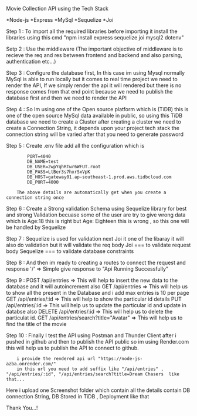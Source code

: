 Movie Collection API using the Tech Stack

*Node-js
*Express
*MySql
*Sequelize
*Joi

Step 1 : To import all the required libraries before importing it install the libraries using this cmd "npm install express sequelize joi mysql2 dotenv"

Setp 2 : Use the middleware (The important objective of middleware is to recieve the req and res between frontend and backend and also parsing, authentication etc...)

Step 3 : Configure the database first, In this case im using Mysql normally MySql is able to run locally but it comes to real time project we need to render the API, If we
         simply render the api it will rendered but there is no response comes from that end point because we need to publish the database first and then we need to render the API

Step 4 : So Im using one of the Open source platform which is (TiDB) this is one of the open source MySql data available in public, so using this TiDB database we need to create a
        Cluster after creating a cluster we need to create a Connection String, it depends upon your project tech stack the connection string will be varied after that you need to
        generate password

Step 5 : Create .env file add all the configuration which is 

            PORT=4040
            DB_NAME=test
            DB_USER=2wpYqhRTwr6WFUT.root
            DB_PASS=LtBer3s7hxrSxVpK
            DB_HOST=gateway01.ap-southeast-1.prod.aws.tidbcloud.com
            DB_PORT=4000
        
        The above details are automatically get when you create a connection string once

Step 6 : Create a Strong validation Schema using Sequelize library for best and strong Validation becuase some of the user are try to give wrong data which is Age:18 this is right but 
            Age: Eighteen this is wrong , so this one will be handled by Sequelize

Step 7 : Sequelize is used for validation next Joi it one of the libaray it will also do validation but it will validate the req body
        Joi === to validate request body
        Sequelize === to validate database constraints

Step 8 : And then im ready to creating a routes to connect the request and response '/' => Simple give response to "Api Running Successfully"

Step 9 : POST /api/entries  =>  This will help to insert the new data to the database and it will autoincrement also
         GET /api/entries  =>  This will help us to show all the present in the Database and i add max entries is 10 per page 
         GET /api/entries/:id => This will help to show the particular id details
         PUT /api/entries/:id => This will help us to update the particular id and update in databse also
         DELETE /api/entries/:id => This will help us to delete the particulat id.
         GET /api/entries/search?title="Avatar"  => This will help us to find the title of the movie

Step 10 : Finally I test the API using Postman and Thunder Client after i pushed in github and then to publish the API public so im using Render.com 
        this will help us to publish the API to connect to github. 


        i provide the rendered api url "https://node-js-azba.onrender.com/"
        in this url you need to add suffix like "/api/entries" , "/api/entries/:id", "/api/entries/search?title=Dream Chasers  like that...


Here  i upload one Screenshot folder which contain all the details contain DB connection String, DB Stored in TiDB , Deployment like that 

Thank You...!